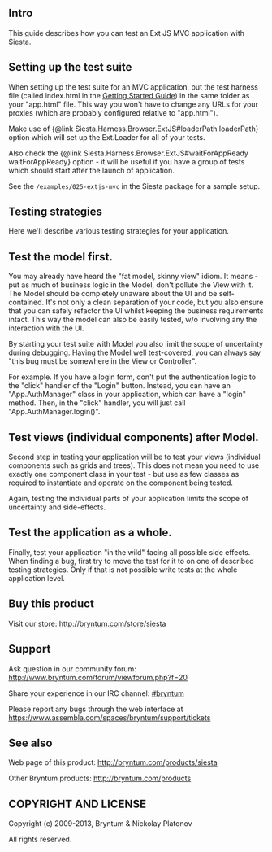 Intro
---------

This guide describes how you can test an Ext JS MVC application with Siesta.

Setting up the test suite
---------

When setting up the test suite for an MVC application, put the test harness file (called index.html in the 
<a href="#!/guide/siesta_getting_started">Getting Started Guide</a>) in the same folder as your "app.html" file.
This way you won't have to change any URLs for your proxies (which are probably configured relative to "app.html").

Make use of {@link Siesta.Harness.Browser.ExtJS#loaderPath loaderPath} option which will set up the Ext.Loader for all of your tests. 

Also check the {@link Siesta.Harness.Browser.ExtJS#waitForAppReady waitForAppReady} option - it will be useful if you have a group of tests which should start
after the launch of application.

See the `/examples/025-extjs-mvc` in the Siesta package for a sample setup.

Testing strategies
---------

Here we'll describe various testing strategies for your application.


Test the model first.
---------

You may already have heard the "fat model, skinny view" idiom. It means - put as much of business logic in the Model, don't pollute the View with it.
The Model should be completely unaware about the UI and be self-contained. It's not only a clean separation of your code, but you also ensure that you can safely
refactor the UI whilst keeping the business requirements intact. This way the model can also be easily tested, w/o involving any the interaction with the UI.

By starting your test suite with Model you also limit the scope of uncertainty during debugging. Having the Model well test-covered, you can always say 
"this bug must be somewhere in the View or Controller". 

For example. If you have a login form, don't put the authentication logic to the "click" handler of the "Login" button.
Instead, you can have an "App.AuthManager" class in your application, which can have a "login" method.
Then, in the "click" handler, you will just call "App.AuthManager.login()".  


Test views (individual components) after Model.
---------

Second step in testing your application will be to test your views (individual components such as grids and trees). This does not mean you need to use exactly one component class in your test - 
but use as few classes as required to instantiate and operate on the component being tested. 

Again, testing the individual parts of your application limits the scope of uncertainty and side-effects.


Test the application as a whole.
---------

Finally, test your application "in the wild" facing all possible side effects. When finding a bug, first try to move the test for it to on one of described testing strategies.
Only if that is not possible write tests at the whole application level.


Buy this product
---------

Visit our store: <http://bryntum.com/store/siesta>


Support
---------

Ask question in our community forum: <http://www.bryntum.com/forum/viewforum.php?f=20>

Share your experience in our IRC channel: [#bryntum](http://webchat.freenode.net/?randomnick=1&channels=bryntum&prompt=1)

Please report any bugs through the web interface at <https://www.assembla.com/spaces/bryntum/support/tickets>


See also
---------

Web page of this product: <http://bryntum.com/products/siesta>

Other Bryntum products: <http://bryntum.com/products>


COPYRIGHT AND LICENSE
---------

Copyright (c) 2009-2013, Bryntum & Nickolay Platonov

All rights reserved.